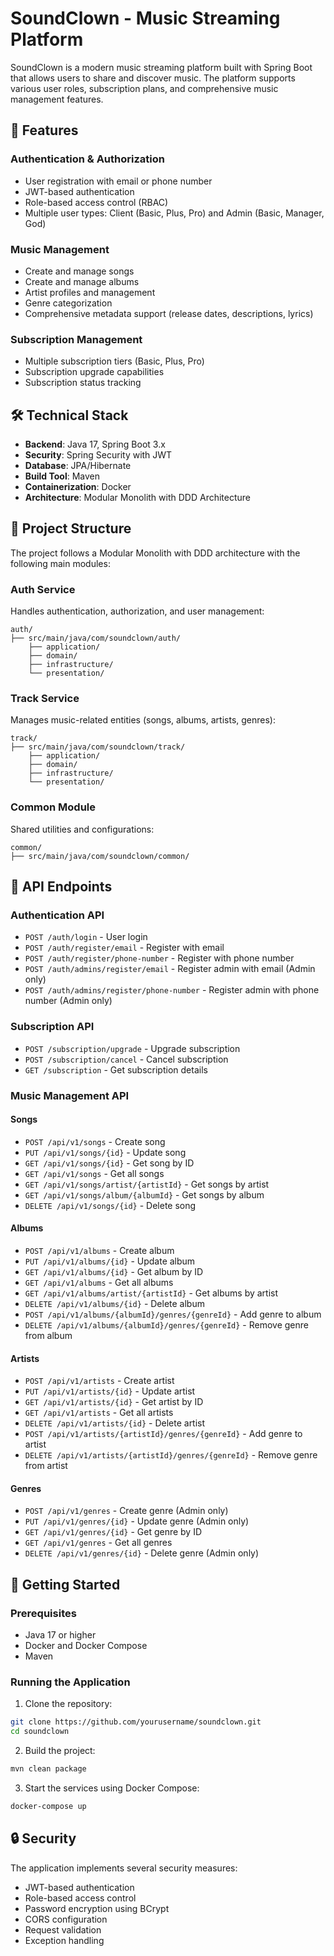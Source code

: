 # SoundClown - Music Streaming Platform

SoundClown is a modern music streaming platform built with Spring Boot that allows users to share and discover music. The platform supports various user roles, subscription plans, and comprehensive music management features.

## 🚀 Features

### Authentication & Authorization
- User registration with email or phone number
- JWT-based authentication
- Role-based access control (RBAC)
- Multiple user types: Client (Basic, Plus, Pro) and Admin (Basic, Manager, God)

### Music Management
- Create and manage songs
- Create and manage albums
- Artist profiles and management
- Genre categorization
- Comprehensive metadata support (release dates, descriptions, lyrics)

### Subscription Management
- Multiple subscription tiers (Basic, Plus, Pro)
- Subscription upgrade capabilities
- Subscription status tracking

## 🛠 Technical Stack

- **Backend**: Java 17, Spring Boot 3.x
- **Security**: Spring Security with JWT
- **Database**: JPA/Hibernate
- **Build Tool**: Maven
- **Containerization**: Docker
- **Architecture**: Modular Monolith with DDD Architecture

## 📁 Project Structure

The project follows a Modular Monolith with DDD architecture with the following main modules:

### Auth Service
Handles authentication, authorization, and user management:
```
auth/
├── src/main/java/com/soundclown/auth/
    ├── application/
    ├── domain/
    ├── infrastructure/
    └── presentation/
```

### Track Service
Manages music-related entities (songs, albums, artists, genres):
```
track/
├── src/main/java/com/soundclown/track/
    ├── application/
    ├── domain/
    ├── infrastructure/
    └── presentation/
```

### Common Module
Shared utilities and configurations:
```
common/
├── src/main/java/com/soundclown/common/
```

## 🔐 API Endpoints

### Authentication API
- `POST /auth/login` - User login
- `POST /auth/register/email` - Register with email
- `POST /auth/register/phone-number` - Register with phone number
- `POST /auth/admins/register/email` - Register admin with email (Admin only)
- `POST /auth/admins/register/phone-number` - Register admin with phone number (Admin only)

### Subscription API
- `POST /subscription/upgrade` - Upgrade subscription
- `POST /subscription/cancel` - Cancel subscription
- `GET /subscription` - Get subscription details

### Music Management API

#### Songs
- `POST /api/v1/songs` - Create song
- `PUT /api/v1/songs/{id}` - Update song
- `GET /api/v1/songs/{id}` - Get song by ID
- `GET /api/v1/songs` - Get all songs
- `GET /api/v1/songs/artist/{artistId}` - Get songs by artist
- `GET /api/v1/songs/album/{albumId}` - Get songs by album
- `DELETE /api/v1/songs/{id}` - Delete song

#### Albums
- `POST /api/v1/albums` - Create album
- `PUT /api/v1/albums/{id}` - Update album
- `GET /api/v1/albums/{id}` - Get album by ID
- `GET /api/v1/albums` - Get all albums
- `GET /api/v1/albums/artist/{artistId}` - Get albums by artist
- `DELETE /api/v1/albums/{id}` - Delete album
- `POST /api/v1/albums/{albumId}/genres/{genreId}` - Add genre to album
- `DELETE /api/v1/albums/{albumId}/genres/{genreId}` - Remove genre from album

#### Artists
- `POST /api/v1/artists` - Create artist
- `PUT /api/v1/artists/{id}` - Update artist
- `GET /api/v1/artists/{id}` - Get artist by ID
- `GET /api/v1/artists` - Get all artists
- `DELETE /api/v1/artists/{id}` - Delete artist
- `POST /api/v1/artists/{artistId}/genres/{genreId}` - Add genre to artist
- `DELETE /api/v1/artists/{artistId}/genres/{genreId}` - Remove genre from artist

#### Genres
- `POST /api/v1/genres` - Create genre (Admin only)
- `PUT /api/v1/genres/{id}` - Update genre (Admin only)
- `GET /api/v1/genres/{id}` - Get genre by ID
- `GET /api/v1/genres` - Get all genres
- `DELETE /api/v1/genres/{id}` - Delete genre (Admin only)

## 🚀 Getting Started

### Prerequisites
- Java 17 or higher
- Docker and Docker Compose
- Maven

### Running the Application

1. Clone the repository:
```bash
git clone https://github.com/yourusername/soundclown.git
cd soundclown
```

2. Build the project:
```bash
mvn clean package
```

3. Start the services using Docker Compose:
```bash
docker-compose up
```

## 🔒 Security

The application implements several security measures:

- JWT-based authentication
- Role-based access control
- Password encryption using BCrypt
- CORS configuration
- Request validation
- Exception handling
